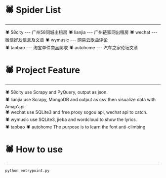 # :spider:  Spider List
****

:spider: 58city --- 广州58同城出租房 
:spider: lianjia --- 广州链家网出租房 
:spider: wechat --- 微信好友信息及文章 
:spider: wymusic --- 网易云歌曲评论   
:spider: taobao --- 淘宝单件商品爬取 
:spider: autohome --- 汽车之家论坛文章 


# :spider:  Project Feature
****
:spider: 58city use Scrapy and PyQuery, output as json.  
:spider: lianjia use Scrapy, MongoDB and output as csv then visualize data with Amap'api.  
:spider: wechat use SQLite3 and free proxy sogou api, wechat api to catch.  
:spider: wymusic use SQLite3, jieba and wordcloud to show the lyrics.  
:spider: taobao
:spider: autohome The purpose is to learn the font anti-climbing


# :spider:  How to use
****
```
python entrypoint.py
```

